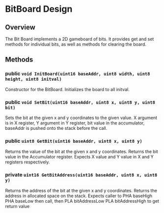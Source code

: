 # BitBoard Design
## Overview
The Bit Board implements a 2D gameboard of bits. It provides get and set methods for individual bits, as well as methods for  clearing the board. 

## Methods
### public `void InitBoard(uint16 baseAddr, uint8 width, uint8 height, uint8 initval)`
Constructor for the BitBoard. Initializes the board to all initval.
### public `void SetBit(uint16 baseAddr, uint8 x, uint8 y, uint8 bit)`
Sets the bit at the given x and y coordinates to the given value. X argument is in X register, Y argument in Y register, bit value in the accumulator, baseAddr is pushed onto the stack before the call.
### public `uint8 GetBit(uint16 baseAddr, uint8 x, uint8 y)`
Returns the value of the bit at the given x and y coordinates. Returns the bit value in the Accumulator register. Expects X value and Y value in X and Y registers respectively.
### private `uint16 GetBitAddress(uint16 baseAddr, uint8 x, uint8 y)`
Returns the address of the bit at the given x and y coordinates. Returns the address in allocated space on the stack. Expects caller to PHA baseHigh PHA baseLow then call, then PLA bitAddressLow PLA bitAddressHigh to get return value
